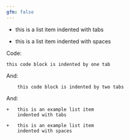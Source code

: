 ```yaml
---
gfm: false
---
```

+	this is a list item
	indented with tabs

+   this is a list item
    indented with spaces

Code:

	this code block is indented by one tab

And:

		this code block is indented by two tabs

And:

	+	this is an example list item
		indented with tabs
	
	+   this is an example list item
	    indented with spaces
